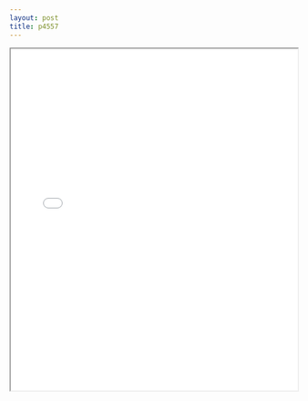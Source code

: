 ```yaml
---
layout: post
title: p4557
---
```


<div class="pdf-container">
<iframe src="/ea/assets/pdfs/pubs.n.ins/p4557.pdf" height="600" width="100%" allowFullScreen="true"></iframe>
</div>

